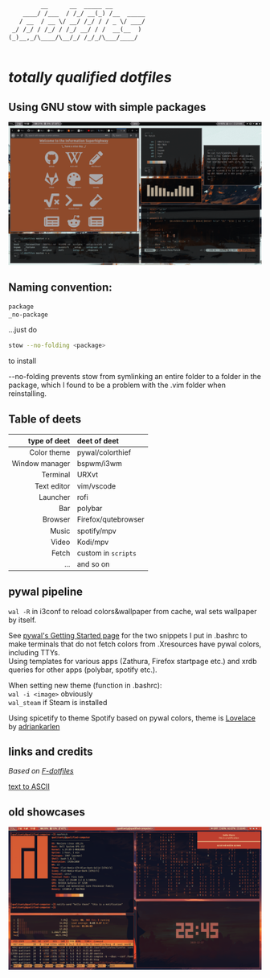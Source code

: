 ```
         __      __  _____ __         
    ____/ /___  / /_/ __(_) /__  _____
   / __  / __ \/ __/ /_/ / / _ \/ ___/
 _/ /_/ / /_/ / /_/ __/ / /  __(__  ) 
(_)__,_/\____/\__/_/ /_/_/\___/____/  
                                      
```

# *totally qualified dotfiles*
## Using GNU stow with simple packages

![showcase](_showcase/lake.png)

## Naming convention:

```
package
_no-package
```
...just do
```bash
stow --no-folding <package>
```
to install

--no-folding prevents stow from symlinking an entire folder to a folder in the package, which I found to be a problem with the .vim folder when reinstalling.

## Table of deets

|    type of deet | deet of deet        |
| --------------: | :------------------ |
|     Color theme | pywal/colorthief    |
|  Window manager | bspwm/i3wm          |
|        Terminal | URXvt               |
|     Text editor | vim/vscode          |
|        Launcher | rofi                |
|             Bar | polybar             |
|         Browser | Firefox/qutebrowser |
|           Music | spotify/mpv         |
|           Video | Kodi/mpv            |
|           Fetch | custom in `scripts` |
|             ... | and so on           |

## pywal pipeline

`wal -R` in i3conf to reload colors&wallpaper from cache, wal sets wallpaper by itself.

See [pywal's Getting Started page](https://github.com/dylanaraps/pywal/wiki/Getting-Started#applying-the-theme-to-new-terminals) for the two snippets I put in .bashrc to make terminals that do not fetch colors from .Xresources have pywal colors, including TTYs.  
Using templates for various apps (Zathura, Firefox startpage etc.) and xrdb queries for other apps (polybar, spotify etc.).

When setting new theme (function in .bashrc):  
`wal -i <image>` obviously  
`wal_steam` if Steam is installed  

Using spicetify to theme Spotify based on pywal colors, theme is [Lovelace](https://github.com/morpheusthewhite/spicetify-themes/tree/master/Lovelace) by [adriankarlen](https://github.com/adriankarlen)

## links and credits

*Based on [F-dotfiles](https://github.com/Kraymer/F-dotfiles)*

[text to ASCII](http://www.patorjk.com/software/taag/#p=display&f=Slant&t=.dotfiles)  

## old showcases

![first showcase](_showcase/sunset.png)
